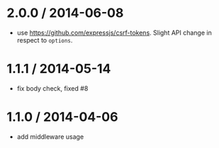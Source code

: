 
2.0.0 / 2014-06-08
==================

  * use https://github.com/expressjs/csrf-tokens.
    Slight API change in respect to `options`.

1.1.1 / 2014-05-14
==================

  * fix body check, fixed #8

1.1.0 / 2014-04-06
==================

  * add middleware usage
